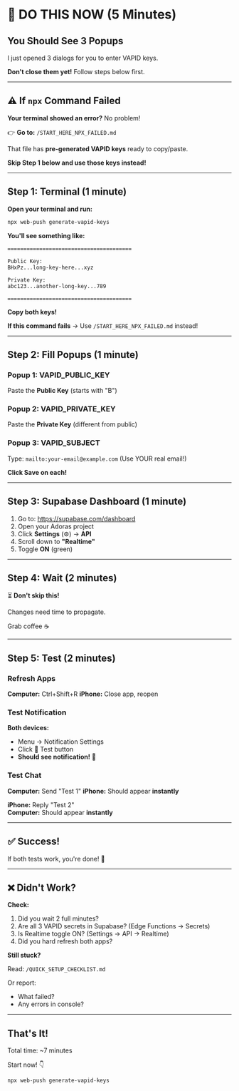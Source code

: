 # 🚀 DO THIS NOW (5 Minutes)

## You Should See 3 Popups

I just opened 3 dialogs for you to enter VAPID keys.

**Don't close them yet!** Follow steps below first.

---

## ⚠️ If `npx` Command Failed

**Your terminal showed an error?** No problem!

👉 **Go to:** `/START_HERE_NPX_FAILED.md`

That file has **pre-generated VAPID keys** ready to copy/paste.

**Skip Step 1 below and use those keys instead!**

---

## Step 1: Terminal (1 minute)

**Open your terminal and run:**

```bash
npx web-push generate-vapid-keys
```

**You'll see something like:**

```
=======================================

Public Key:
BHxPz...long-key-here...xyz

Private Key:
abc123...another-long-key...789

=======================================
```

**Copy both keys!**

**If this command fails** → Use `/START_HERE_NPX_FAILED.md` instead!

---

## Step 2: Fill Popups (1 minute)

### Popup 1: VAPID_PUBLIC_KEY
Paste the **Public Key** (starts with "B")

### Popup 2: VAPID_PRIVATE_KEY
Paste the **Private Key** (different from public)

### Popup 3: VAPID_SUBJECT
Type: `mailto:your-email@example.com`
(Use YOUR real email!)

**Click Save on each!**

---

## Step 3: Supabase Dashboard (1 minute)

1. Go to: https://supabase.com/dashboard
2. Open your Adoras project
3. Click **Settings** (⚙️) → **API**
4. Scroll down to **"Realtime"**
5. Toggle **ON** (green)

---

## Step 4: Wait (2 minutes)

⏳ **Don't skip this!**

Changes need time to propagate.

Grab coffee ☕

---

## Step 5: Test (2 minutes)

### Refresh Apps

**Computer:** Ctrl+Shift+R
**iPhone:** Close app, reopen

### Test Notification

**Both devices:**
- Menu → Notification Settings
- Click 🧪 Test button
- **Should see notification!** 🔔

### Test Chat

**Computer:** Send "Test 1"
**iPhone:** Should appear **instantly**

**iPhone:** Reply "Test 2"  
**Computer:** Should appear **instantly**

---

## ✅ Success!

If both tests work, you're done! 🎉

---

## ❌ Didn't Work?

**Check:**
1. Did you wait 2 full minutes?
2. Are all 3 VAPID secrets in Supabase? (Edge Functions → Secrets)
3. Is Realtime toggle ON? (Settings → API → Realtime)
4. Did you hard refresh both apps?

**Still stuck?**

Read: `/QUICK_SETUP_CHECKLIST.md`

Or report:
- What failed?
- Any errors in console?

---

## That's It!

Total time: ~7 minutes

Start now! 👇

```bash
npx web-push generate-vapid-keys
```

